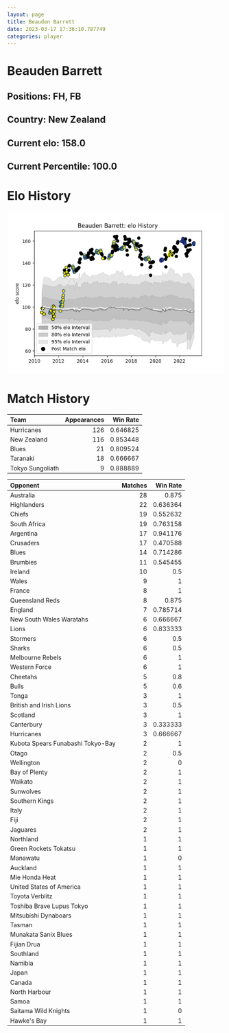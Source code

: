 ```yaml
---  
layout: page  
title: Beauden Barrett  
date: 2023-03-17 17:36:10.787749  
categories: player  
---
```

# Beauden Barrett

## Positions: FH, FB

## Country: New Zealand

## Current elo: 158.0

## Current Percentile: 100.0

# Elo History


![elo history](history_BeaudenBarrett.png)
# Match History


| Team             |   Appearances |   Win Rate |
|:-----------------|--------------:|-----------:|
| Hurricanes       |           126 |   0.646825 |
| New Zealand      |           116 |   0.853448 |
| Blues            |            21 |   0.809524 |
| Taranaki         |            18 |   0.666667 |
| Tokyo Sungoliath |             9 |   0.888889 |

| Opponent                          |   Matches |   Win Rate |
|:----------------------------------|----------:|-----------:|
| Australia                         |        28 |   0.875    |
| Highlanders                       |        22 |   0.636364 |
| Chiefs                            |        19 |   0.552632 |
| South Africa                      |        19 |   0.763158 |
| Argentina                         |        17 |   0.941176 |
| Crusaders                         |        17 |   0.470588 |
| Blues                             |        14 |   0.714286 |
| Brumbies                          |        11 |   0.545455 |
| Ireland                           |        10 |   0.5      |
| Wales                             |         9 |   1        |
| France                            |         8 |   1        |
| Queensland Reds                   |         8 |   0.875    |
| England                           |         7 |   0.785714 |
| New South Wales Waratahs          |         6 |   0.666667 |
| Lions                             |         6 |   0.833333 |
| Stormers                          |         6 |   0.5      |
| Sharks                            |         6 |   0.5      |
| Melbourne Rebels                  |         6 |   1        |
| Western Force                     |         6 |   1        |
| Cheetahs                          |         5 |   0.8      |
| Bulls                             |         5 |   0.6      |
| Tonga                             |         3 |   1        |
| British and Irish Lions           |         3 |   0.5      |
| Scotland                          |         3 |   1        |
| Canterbury                        |         3 |   0.333333 |
| Hurricanes                        |         3 |   0.666667 |
| Kubota Spears Funabashi Tokyo-Bay |         2 |   1        |
| Otago                             |         2 |   0.5      |
| Wellington                        |         2 |   0        |
| Bay of Plenty                     |         2 |   1        |
| Waikato                           |         2 |   1        |
| Sunwolves                         |         2 |   1        |
| Southern Kings                    |         2 |   1        |
| Italy                             |         2 |   1        |
| Fiji                              |         2 |   1        |
| Jaguares                          |         2 |   1        |
| Northland                         |         1 |   1        |
| Green Rockets Tokatsu             |         1 |   1        |
| Manawatu                          |         1 |   0        |
| Auckland                          |         1 |   1        |
| Mie Honda Heat                    |         1 |   1        |
| United States of America          |         1 |   1        |
| Toyota Verblitz                   |         1 |   1        |
| Toshiba Brave Lupus Tokyo         |         1 |   1        |
| Mitsubishi Dynaboars              |         1 |   1        |
| Tasman                            |         1 |   1        |
| Munakata Sanix Blues              |         1 |   1        |
| Fijian Drua                       |         1 |   1        |
| Southland                         |         1 |   1        |
| Namibia                           |         1 |   1        |
| Japan                             |         1 |   1        |
| Canada                            |         1 |   1        |
| North Harbour                     |         1 |   1        |
| Samoa                             |         1 |   1        |
| Saitama Wild Knights              |         1 |   0        |
| Hawke's Bay                       |         1 |   1        |